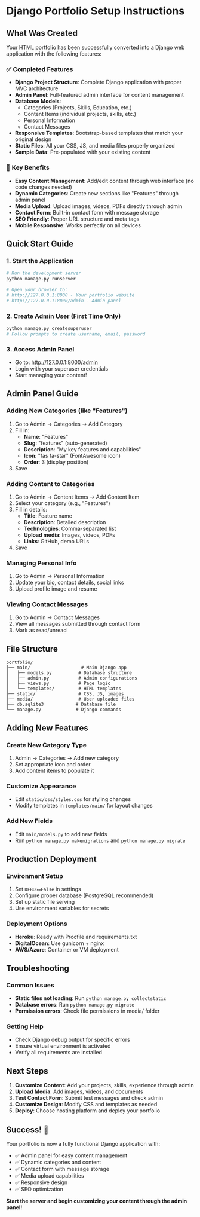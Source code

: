 # Django Portfolio Setup Instructions

## What Was Created

Your HTML portfolio has been successfully converted into a Django web application with the following features:

### ✅ **Completed Features**
- **Django Project Structure**: Complete Django application with proper MVC architecture
- **Admin Panel**: Full-featured admin interface for content management
- **Database Models**: 
  - Categories (Projects, Skills, Education, etc.)
  - Content Items (individual projects, skills, etc.)
  - Personal Information
  - Contact Messages
- **Responsive Templates**: Bootstrap-based templates that match your original design
- **Static Files**: All your CSS, JS, and media files properly organized
- **Sample Data**: Pre-populated with your existing content

### 🎯 **Key Benefits**
- **Easy Content Management**: Add/edit content through web interface (no code changes needed)
- **Dynamic Categories**: Create new sections like "Features" through admin panel
- **Media Upload**: Upload images, videos, PDFs directly through admin
- **Contact Form**: Built-in contact form with message storage
- **SEO Friendly**: Proper URL structure and meta tags
- **Mobile Responsive**: Works perfectly on all devices

## Quick Start Guide

### 1. **Start the Application**
```bash
# Run the development server
python manage.py runserver

# Open your browser to:
# http://127.0.0.1:8000 - Your portfolio website
# http://127.0.0.1:8000/admin - Admin panel
```

### 2. **Create Admin User** (First Time Only)
```bash
python manage.py createsuperuser
# Follow prompts to create username, email, password
```

### 3. **Access Admin Panel**
- Go to: http://127.0.0.1:8000/admin
- Login with your superuser credentials
- Start managing your content!

## Admin Panel Guide

### **Adding New Categories** (like "Features")
1. Go to Admin → Categories → Add Category
2. Fill in:
   - **Name**: "Features" 
   - **Slug**: "features" (auto-generated)
   - **Description**: "My key features and capabilities"
   - **Icon**: "fas fa-star" (FontAwesome icon)
   - **Order**: 3 (display position)
3. Save

### **Adding Content to Categories**
1. Go to Admin → Content Items → Add Content Item
2. Select your category (e.g., "Features")
3. Fill in details:
   - **Title**: Feature name
   - **Description**: Detailed description
   - **Technologies**: Comma-separated list
   - **Upload media**: Images, videos, PDFs
   - **Links**: GitHub, demo URLs
4. Save

### **Managing Personal Info**
1. Go to Admin → Personal Information
2. Update your bio, contact details, social links
3. Upload profile image and resume

### **Viewing Contact Messages**
1. Go to Admin → Contact Messages
2. View all messages submitted through contact form
3. Mark as read/unread

## File Structure

```
portfolio/
├── main/                   # Main Django app
│   ├── models.py          # Database structure
│   ├── admin.py           # Admin configurations  
│   ├── views.py           # Page logic
│   └── templates/         # HTML templates
├── static/                # CSS, JS, images
├── media/                 # User uploaded files
├── db.sqlite3            # Database file
└── manage.py             # Django commands
```

## Adding New Features

### **Create New Category Type**
1. Admin → Categories → Add new category
2. Set appropriate icon and order
3. Add content items to populate it

### **Customize Appearance**
- Edit `static/css/styles.css` for styling changes
- Modify templates in `templates/main/` for layout changes

### **Add New Fields**
- Edit `main/models.py` to add new fields
- Run `python manage.py makemigrations` and `python manage.py migrate`

## Production Deployment

### **Environment Setup**
1. Set `DEBUG=False` in settings
2. Configure proper database (PostgreSQL recommended)
3. Set up static file serving
4. Use environment variables for secrets

### **Deployment Options**
- **Heroku**: Ready with Procfile and requirements.txt
- **DigitalOcean**: Use gunicorn + nginx
- **AWS/Azure**: Container or VM deployment

## Troubleshooting

### **Common Issues**
- **Static files not loading**: Run `python manage.py collectstatic`
- **Database errors**: Run `python manage.py migrate`
- **Permission errors**: Check file permissions in media/ folder

### **Getting Help**
- Check Django debug output for specific errors
- Ensure virtual environment is activated
- Verify all requirements are installed

## Next Steps

1. **Customize Content**: Add your projects, skills, experience through admin
2. **Upload Media**: Add images, videos, and documents
3. **Test Contact Form**: Submit test messages and check admin
4. **Customize Design**: Modify CSS and templates as needed
5. **Deploy**: Choose hosting platform and deploy your portfolio

## Success! 🎉

Your portfolio is now a fully functional Django application with:
- ✅ Admin panel for easy content management
- ✅ Dynamic categories and content
- ✅ Contact form with message storage  
- ✅ Media upload capabilities
- ✅ Responsive design
- ✅ SEO optimization

**Start the server and begin customizing your content through the admin panel!**